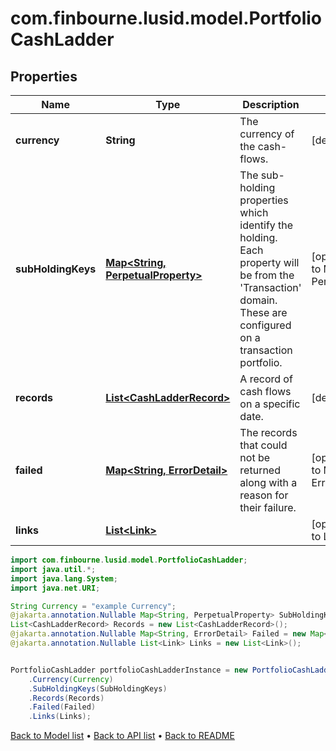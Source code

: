 # com.finbourne.lusid.model.PortfolioCashLadder

## Properties

Name | Type | Description | Notes
------------ | ------------- | ------------- | -------------
**currency** | **String** | The currency of the cash-flows. | [default to String]
**subHoldingKeys** | [**Map&lt;String, PerpetualProperty&gt;**](PerpetualProperty.md) | The sub-holding properties which identify the holding. Each property will be from the &#39;Transaction&#39; domain. These are configured on a transaction portfolio. | [optional] [default to Map<String, PerpetualProperty>]
**records** | [**List&lt;CashLadderRecord&gt;**](CashLadderRecord.md) | A record of cash flows on a specific date. | [default to List<CashLadderRecord>]
**failed** | [**Map&lt;String, ErrorDetail&gt;**](ErrorDetail.md) | The records that could not be returned along with a reason for their failure. | [optional] [default to Map<String, ErrorDetail>]
**links** | [**List&lt;Link&gt;**](Link.md) |  | [optional] [default to List<Link>]

```java
import com.finbourne.lusid.model.PortfolioCashLadder;
import java.util.*;
import java.lang.System;
import java.net.URI;

String Currency = "example Currency";
@jakarta.annotation.Nullable Map<String, PerpetualProperty> SubHoldingKeys = new Map<String, PerpetualProperty>();
List<CashLadderRecord> Records = new List<CashLadderRecord>();
@jakarta.annotation.Nullable Map<String, ErrorDetail> Failed = new Map<String, ErrorDetail>();
@jakarta.annotation.Nullable List<Link> Links = new List<Link>();


PortfolioCashLadder portfolioCashLadderInstance = new PortfolioCashLadder()
    .Currency(Currency)
    .SubHoldingKeys(SubHoldingKeys)
    .Records(Records)
    .Failed(Failed)
    .Links(Links);
```


[Back to Model list](../README.md#documentation-for-models) &#8226; [Back to API list](../README.md#documentation-for-api-endpoints) &#8226; [Back to README](../README.md)
